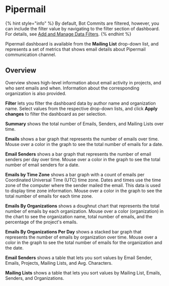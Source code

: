 # Pipermail

{% hint style="info" %}
By default, Bot Commits are filtered, however, you can include the filter value by navigating to the filter section of dashboard. For details, see [Add and Manage Data Filters](../../filter-data/add-and-manage-data-filters.md).
{% endhint %}

Pipermail dashboard is available from the **Mailing List** drop-down list, and represents a set of metrics that shows email details about Pipermail communication channel.

## Overview

Overview shows high-level information about email activity in projects, and who sent emails and when. Information about the corresponding organization is also provided.

**Filter** lets you filter the dashboard data by author name and organization name. Select values from the respective drop-down lists, and click **Apply changes** to filter the dashboard as per selection.

**Summary** shows the total number of Emails, Senders, and Mailing Lists over time.

**Emails** shows a bar graph that represents the number of emails over time. Mouse over a color in the graph to see the total number of emails for a date.

**Email Senders** shows a bar graph that represents the number of email senders per day over time. Mouse over a color in the graph to see the total number of email senders for a date.

**Emails by Time Zone** shows a bar graph with a count of emails per Coordinated Universal Time (UTC) time zone. Dates and times use the time zone of the computer where the sender mailed the email. This data is used to display time zone information. Mouse over a color in the graph to see the total number of emails for each time zone.

**Emails By Organizations** shows a doughnut chart that represents the total number of emails by each organization. Mouse over a color (organization) in the chart to see the organization name, total number of emails, and the percentage of the project's emails.

**Emails By Organizations Per Day** shows a stacked bar graph that represents the number of emails by organization over time. Mouse over a color in the graph to see the total number of emails for the organization and the date.

**Email Senders** shows a table that lets you sort values by Email Sender, Emails, Projects, Mailing Lists, and Avg. Characters.

**Mailing Lists** shows a table that lets you sort values by Mailing List, Emails, Senders, and Organizations.
